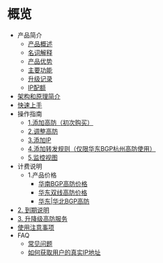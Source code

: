 # 概览

* 产品简介
    * [产品概述](uantiddos/uads/concepts/overview) 
    * [名词解释](uantiddos/uads/concepts/term) 
    * [产品优势](uantiddos/uads/concepts/advantage)
    * [主要功能](uantiddos/uads/concepts/function)
    * [升级记录](uantiddos/uads/concepts/change)
    * [IP配额](uantiddos/uads/concepts/ipnumbers)
* [架构和原理简介](uantiddos/uads/architecture)
* [快速上手](uantiddos/uads/common) 
* 操作指南
    * [1.添加高防（初次购买）](uantiddos/uads/opintro/add)
    * [2.调整高防](uantiddos/uads/opintro/upgrade)
    * [3.添加IP](uantiddos/uads/opintro/addip)
    * [4.添加转发规则（仅限华东BGP杭州高防使用）](uantiddos/uads/opintro/addrules)
    * [5.监控视图](uantiddos/uads/opintro/dashboard)
* 计费说明
    * 1.产品价格
      * [华南BGP高防价格](uantiddos/uads/price/southern)
      * [华东双线高防价格](uantiddos/uads/price/east)
      * [华东|华北BGP高防](uantiddos/uads/price/bgp)
* [2. 到期说明](uantiddos/uads/opintro/invalid)
* [3. 升降级高防服务](uantiddos/uads/price/upgrade)
* [使用注意事项](uantiddos/uads/warning)
* FAQ
    * [常见问题](uantiddos/uads/faq/game)
    * [如何获取用户的真实IP地址](uantiddos/uads/faq/howtogetip)
    
   
   
    
        